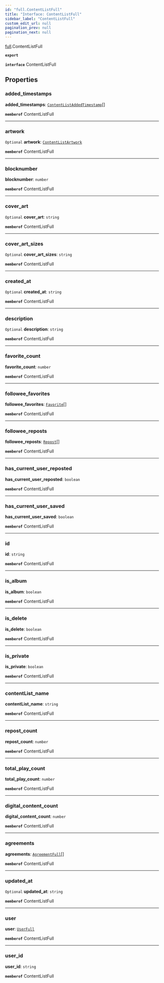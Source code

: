 ```yaml
---
id: "full.ContentListFull"
title: "Interface: ContentListFull"
sidebar_label: "ContentListFull"
custom_edit_url: null
pagination_prev: null
pagination_next: null
---
```


[full](../namespaces/full.md).ContentListFull

**`export`**

**`interface`** ContentListFull

## Properties

### added\_timestamps

 **added\_timestamps**: [`ContentListAddedTimestamp`](full.ContentListAddedTimestamp.md)[]

**`memberof`** ContentListFull

___

### artwork

 `Optional` **artwork**: [`ContentListArtwork`](full.ContentListArtwork.md)

**`memberof`** ContentListFull

___

### blocknumber

 **blocknumber**: `number`

**`memberof`** ContentListFull

___

### cover\_art

 `Optional` **cover\_art**: `string`

**`memberof`** ContentListFull

___

### cover\_art\_sizes

 `Optional` **cover\_art\_sizes**: `string`

**`memberof`** ContentListFull

___

### created\_at

 `Optional` **created\_at**: `string`

**`memberof`** ContentListFull

___

### description

 `Optional` **description**: `string`

**`memberof`** ContentListFull

___

### favorite\_count

 **favorite\_count**: `number`

**`memberof`** ContentListFull

___

### followee\_favorites

 **followee\_favorites**: [`Favorite`](full.Favorite.md)[]

**`memberof`** ContentListFull

___

### followee\_reposts

 **followee\_reposts**: [`Repost`](full.Repost.md)[]

**`memberof`** ContentListFull

___

### has\_current\_user\_reposted

 **has\_current\_user\_reposted**: `boolean`

**`memberof`** ContentListFull

___

### has\_current\_user\_saved

 **has\_current\_user\_saved**: `boolean`

**`memberof`** ContentListFull

___

### id

 **id**: `string`

**`memberof`** ContentListFull

___

### is\_album

 **is\_album**: `boolean`

**`memberof`** ContentListFull

___

### is\_delete

 **is\_delete**: `boolean`

**`memberof`** ContentListFull

___

### is\_private

 **is\_private**: `boolean`

**`memberof`** ContentListFull

___

### contentList\_name

 **contentList\_name**: `string`

**`memberof`** ContentListFull

___

### repost\_count

 **repost\_count**: `number`

**`memberof`** ContentListFull

___

### total\_play\_count

 **total\_play\_count**: `number`

**`memberof`** ContentListFull

___

### digital_content\_count

 **digital_content\_count**: `number`

**`memberof`** ContentListFull

___

### agreements

 **agreements**: [`AgreementFull`](full.AgreementFull.md)[]

**`memberof`** ContentListFull

___

### updated\_at

 `Optional` **updated\_at**: `string`

**`memberof`** ContentListFull

___

### user

 **user**: [`UserFull`](full.UserFull.md)

**`memberof`** ContentListFull

___

### user\_id

 **user\_id**: `string`

**`memberof`** ContentListFull

